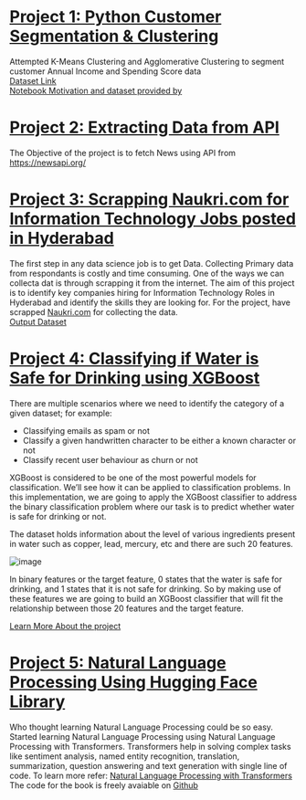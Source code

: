 # [Project 1: Python Customer Segmentation & Clustering](https://github.com/manish-tripathi/Projects/blob/main/Python%20Customer%20Segmentation%20%26%20Clustering.ipynb)
Attempted K-Means Clustering and Agglomerative Clustering to segment customer Annual Income and Spending Score data\
[Dataset Link](https://raw.githubusercontent.com/Gaelim/Mall-Customer-Segmentation/main/Mall_Customers.csv)\
[Notebook Motivation and dataset provided by](https://www.youtube.com/watch?v=iwUli5gIcU0)


# [Project 2: Extracting Data from API](https://github.com/manish-tripathi/Projects/blob/main/NewsApi_Manish_Tripathi.ipynb)
The Objective of the project is to fetch News using API from https://newsapi.org/

# [Project 3: Scrapping Naukri.com for Information Technology Jobs posted in Hyderabad](https://github.com/manish-tripathi/Projects/blob/main/Hyderabad_Manish_Tripathi.ipynb)
The first step in any data science job is to get Data. Collecting Primary data from respondants is costly and time consuming. One of the ways we can collecta dat is through scrapping it from the internet. The aim of this project is to identify key companies hiring for Information Technology Roles in Hyderabad and identify the skills they are looking for. For the project, have scrapped [Naukri.com](https://www.naukri.com/information-technology-jobs-in-hyderabad-secunderabad) for collecting the data.\
[Output Dataset](https://github.com/manish-tripathi/Projects/blob/main/Hyderabad_Information_Technology_Jobs.csv)

# [Project 4: Classifying if Water is Safe for Drinking using XGBoost](https://github.com/manish-tripathi/Projects/blob/main/classifying-unbalanced-dataset-using-xgboost.ipynb)
There are multiple scenarios where we need to identify the category of a given dataset; for example:

* Classifying emails as spam or not
* Classify a given handwritten character to be either a known character or not
* Classify recent user behaviour as churn or not

XGBoost is considered to be one of the most powerful models for classification. We’ll see how it can be applied to classification problems. In this implementation, we are going to apply the XGBoost classifier to address the binary classification problem where our task is to predict whether water is safe for drinking or not.

The dataset holds information about the level of various ingredients present in water such as copper, lead, mercury, etc and there are such 20 features.

![image](https://user-images.githubusercontent.com/8171780/163837783-7049b2e4-0152-4708-8e68-8558f20372cd.png)

In binary features or the target feature, 0 states that the water is safe for drinking, and 1 states that it is not safe for drinking. So by making use of these features we are going to build an XGBoost classifier that will fit the relationship between those 20 features and the target feature.

[Learn More About the project](https://machinehack.com/bootcamp/bootcampcourse/623c3b39473fe2338d71edad)


# [Project 5: Natural Language Processing Using Hugging Face Library](https://github.com/manish-tripathi/Projects/blob/main/nlp-using-hugging-face-library.ipynb)

Who thought learning Natural Language Processing could be so easy.
Started learning Natural Language Processing using Natural Language Processing with Transformers.
Transformers help in solving complex tasks like sentiment analysis, named entity recognition, translation, summarization, question answering and text generation with single line of code.
To learn more refer: [Natural Language Processing with Transformers](https://www.amazon.in/Natural-Language-Processing-Transformers-Applications/dp/9355421877/ref=asc_df_9355421877/?tag=googleshopdes-21&linkCode=df0&hvadid=586323570422&hvpos=&hvnetw=g&hvrand=7312920761120531252&hvpone=&hvptwo=&hvqmt=&hvdev=c&hvdvcmdl=&hvlocint=&hvlocphy=1007819&hvtargid=pla-1637749518926&psc=1)
The code for the book is freely avaiable on [Github](https://github.com/nlp-with-transformers/notebooks)

